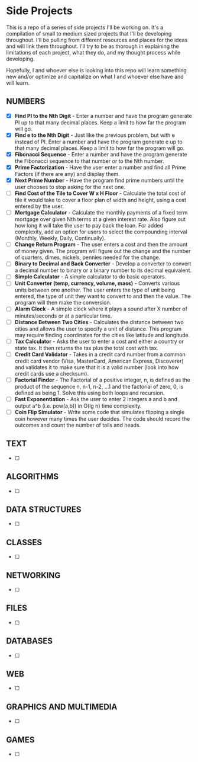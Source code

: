 # Side Projects
This is a repo of a series of side projects I'll be working on. It's a compilation of small to 
medium sized projects that I'll be developing throughout. I'll be pulling from different
resources and places for the ideas and will link them throughout. I'll try to be as thorough in
explaining the limitations of each project, what they do, and my thought process while developing.

Hopefully, I and whoever else is looking into this repo will learn something new and/or
optimize and capitalize on what I and whoever else have and will learn.

## NUMBERS
- [X] **Find PI to the Nth Digit** - Enter a number and have the program generate PI up to that many decimal places. Keep a limit to how far the program will go.
- [X] **Find e to the Nth Digit** - Just like the previous problem, but with e instead of PI. Enter a number and have the program generate e up to that many decimal places. Keep a limit to how far the program will go.
- [X] **Fibonacci Sequence** - Enter a number and have the program generate the Fibonacci sequence to that number or to the Nth number.
- [X] **Prime Factorization** - Have the user enter a number and find all Prime Factors (if there are any) and display them.
- [X] **Next Prime Number** - Have the program find prime numbers until the user chooses to stop asking for the next one.
- [ ] **Find Cost of the Tile to Cover W x H Floor** - Calculate the total cost of tile it would take to cover a floor plan of width and height, using a cost entered by the user.
- [ ] **Mortgage Calculator** - Calculate the monthly payments of a fixed term mortgage over given Nth terms at a given interest rate. Also figure out how long it will take the user to pay back the loan. For added complexity, add an option for users to select the compounding interval (Monthly, Weekly, Daily, Continually).
- [ ] **Change Return Program** - The user enters a cost and then the amount of money given. The program will figure out the change and the number of quarters, dimes, nickels, pennies needed for the change.
- [ ] **Binary to Decimal and Back Converter** - Develop a converter to convert a decimal number to binary or a binary number to its decimal equivalent.
- [ ] **Simple Calculator** - A simple calculator to do basic operators.
- [ ] **Unit Converter (temp, currency, volume, mass)** - Converts various units between one another. The user enters the type of unit being entered, the type of unit they want to convert to and then the value. The program will then make the conversion.
- [ ] **Alarm Clock** - A simple clock where it plays a sound after X number of minutes/seconds or at a particular time.
- [ ] **Distance Between Two Cities** - Calculates the distance between two cities and allows the user to specify a unit of distance. This program may require finding coordinates for the cities like latitude and longitude.
- [ ] **Tax Calculator** - Asks the user to enter a cost and either a country or state tax. It then returns the tax plus the total cost with tax.
- [ ] **Credit Card Validator** - Takes in a credit card number from a common credit card vendor (Visa, MasterCard, American Express, Discoverer) and validates it to make sure that it is a valid number (look into how credit cards use a checksum).
- [ ] **Factorial Finder** - The Factorial of a positive integer, n, is defined as the product of the sequence n, n-1, n-2, ...1 and the factorial of zero, 0, is defined as being 1. Solve this using both loops and recursion.
- [ ] **Fast Exponentiation** - Ask the user to enter 2 integers a and b and output a^b (i.e. pow(a,b)) in O(lg n) time complexity.
- [ ] **Coin Flip Simulator** - Write some code that simulates flipping a single coin however many times the user decides. The code should record the outcomes and count the number of tails and heads.

## TEXT
- [ ] 

## ALGORITHMS
- [ ] 

## DATA STRUCTURES
- [ ] 

## CLASSES
- [ ] 

## NETWORKING
- [ ] 

## FILES
- [ ] 

## DATABASES
- [ ] 

## WEB
- [ ] 

## GRAPHICS AND MULTIMEDIA
- [ ] 

## GAMES
- [ ] 

